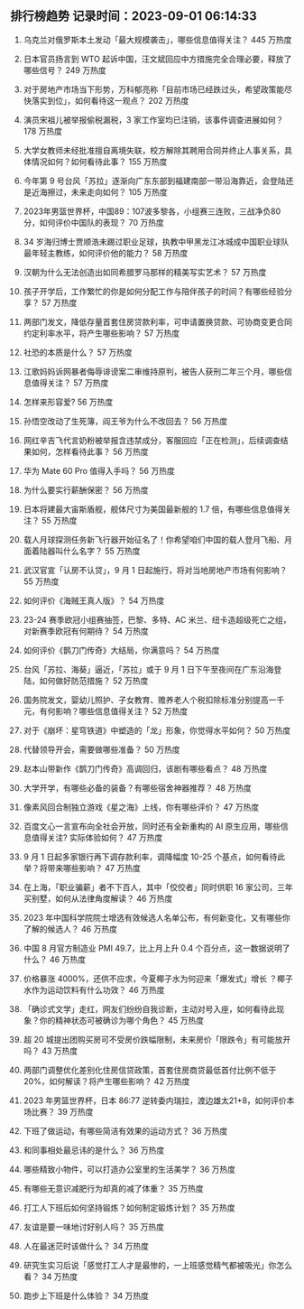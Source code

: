 
## 排行榜趋势 记录时间：2023-09-01 06:14:33
  
  1. 乌克兰对俄罗斯本土发动「最大规模袭击」，哪些信息值得关注？ 445 万热度
    
  2. 日本官员扬言到 WTO 起诉中国，汪文斌回应中方措施完全合理必要，释放了哪些信号？ 249 万热度
    
  3. 对于房地产市场当下形势，万科郁亮称「目前市场已经跌过头，希望政策能尽快落实到位」，如何看待这一观点？ 202 万热度
    
  4. 演员宋祖儿被举报偷税漏税，3 家工作室均已注销，该事件调查进展如何？ 178 万热度
    
  5. 大学女教师未经批准擅自离境失联，校方解除其聘用合同并终止人事关系，具体情况如何？如何看待此事？ 155 万热度
    
  6. 今年第 9 号台风「苏拉」逐渐向广东东部到福建南部一带沿海靠近，会登陆还是近海擦过，未来走向如何？ 105 万热度
    
  7. 2023年男篮世界杯，中国89：107波多黎各，小组赛三连败，三战净负80分，如何评价中国队的表现？ 70 万热度
    
  8. 34 岁海归博士贾顺浩未踢过职业足球，执教中甲黑龙江冰城成中国职业球队最年轻主教练，如何评价他的能力？ 58 万热度
    
  9. 汉朝为什么无法创造出如同希腊罗马那样的精美写实艺术？ 57 万热度
    
  10. 孩子开学后，工作繁忙的你是如何分配工作与陪伴孩子的时间？有哪些经验分享？ 57 万热度
    
  11. 两部门发文，降低存量首套住房贷款利率，可申请置换贷款、可协商变更合同约定利率水平，将产生哪些影响？ 57 万热度
    
  12. 社恐的本质是什么？ 57 万热度
    
  13. 江歌妈妈诉网暴者侮辱诽谤案二审维持原判，被告人获刑二年三个月，哪些信息值得关注？ 57 万热度
    
  14. 怎样来形容爱? 56 万热度
    
  15. 孙悟空改动了生死簿，阎王爷为什么不改回去？ 56 万热度
    
  16. 网红辛吉飞代言奶粉被举报含违禁成分，客服回应「正在检测」，后续调查结果如何，怎样看待此事？ 56 万热度
    
  17. 华为 Mate 60 Pro 值得入手吗？ 56 万热度
    
  18. 为什么要实行薪酬保密？ 56 万热度
    
  19. 日本将建最大宙斯盾舰，舰体尺寸为美国最新舰的 1.7 倍，有哪些信息值得关注？ 55 万热度
    
  20. 载人月球探测任务新飞行器开始征名了！你希望咱们中国的载人登月飞船、月面着陆器叫什么名字？ 55 万热度
    
  21. 武汉官宣「认房不认贷」，9 月 1 日起施行，将对当地房地产市场有何影响？ 55 万热度
    
  22. 如何评价《海贼王真人版》？ 54 万热度
    
  23. 23-24 赛季欧冠小组赛抽签，巴黎、多特、AC 米兰、纽卡造超级死亡之组，对新赛季欧冠有何期待？ 54 万热度
    
  24. 如何评价《鹊刀门传奇》大结局，你满意吗？ 54 万热度
    
  25. 台风「苏拉、海葵」逼近，「苏拉」或于 9 月 1 日下午至夜间在广东沿海登陆，如何做好防范措施？ 52 万热度
    
  26. 国务院发文，婴幼儿照护、子女教育、赡养老人个税扣除标准分别提高一千元，有何影响？哪些信息值得关注？ 52 万热度
    
  27. 对于《崩坏：星穹铁道》中塑造的「龙」形象，你觉得水平如何？ 50 万热度
    
  28. 代替领导开会，需要做哪些准备？ 50 万热度
    
  29. 赵本山带新作《鹊刀门传奇》高调回归，该剧有哪些看点？ 48 万热度
    
  30. 大学开学，有哪些必备的装备？有哪些宿舍神器推荐？ 48 万热度
    
  31. 像素风回合制独立游戏《星之海》上线，你有哪些评价？ 47 万热度
    
  32. 百度文心一言宣布向全社会开放，同时还有全新重构的 AI 原生应用，哪些信息值得关注? 实际体验如何？ 47 万热度
    
  33. 9 月 1 日起多家银行再下调存款利率，调降幅度 10-25 个基点，如何看待此举？将带来哪些影响？ 47 万热度
    
  34. 在上海，「职业骗薪」者不下百人，其中「佼佼者」同时供职 16 家公司，三年买别墅，如何从法律角度解读？ 46 万热度
    
  35. 2023 年中国科学院院士增选有效候选人名单公布，有何新变化，又有哪些你了解的候选人？ 46 万热度
    
  36. 中国 8 月官方制造业 PMI 49.7，比上月上升 0.4 个百分点，这一数据说明了什么？ 46 万热度
    
  37. 价格暴涨 4000%，还供不应求，今夏椰子水为何迎来「爆发式」增长 ？椰子水作为运动饮料有什么功效？ 46 万热度
    
  38. 「确诊式文学」走红，网友们纷纷自我诊断，主动对号入座，如何看待此现象？你的精神状态可被确诊为哪个角色？ 45 万热度
    
  39. 超 20  城提出团购买房可不受房价跌幅限制，未来房价「限跌令」有可能放开吗？ 43 万热度
    
  40. 两部门调整优化差别化住房信贷政策，首套住房商贷最低首付比例不低于 20%，如何解读？将产生哪些影响？ 42 万热度
    
  41. 2023 年男篮世界杯，日本 86:77 逆转委内瑞拉，渡边雄太21+8，如何评价本场比赛？ 39 万热度
    
  42. 下班了做运动，有哪些简洁有效果的运动方式？ 36 万热度
    
  43. 和同事相处最忌讳的是什么？ 36 万热度
    
  44. 哪些精致小物件，可以打造办公室里的生活美学？ 36 万热度
    
  45. 有哪些无意识减肥行为却真的减了体重？ 35 万热度
    
  46. 打工人下班后如何坚持锻炼？如何制定锻炼计划？ 35 万热度
    
  47. 友谊是要一味地讨好别人吗？ 35 万热度
    
  48. 人在最迷茫时该做什么？ 34 万热度
    
  49. 研究生实习后说「感觉打工人才是最惨的，一上班感觉精气都被吸光」你怎么看？ 34 万热度
    
  50. 跑步上下班是什么体验？ 34 万热度
    